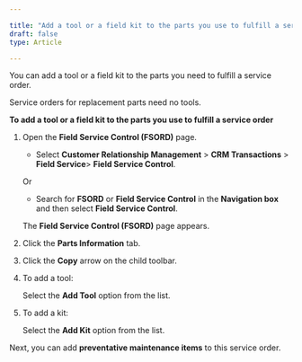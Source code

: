 ```yaml
---

title: "Add a tool or a field kit to the parts you use to fulfill a service order"
draft: false
type: Article

---
```


You can add a tool or a field kit to the parts you need to fulfill a service order.

Service orders for replacement parts need no tools.

**To add a **tool** or a field kit to the parts you use to fulfill a service order**

1. Open the **Field Service Control (FSORD)** page.

    - Select **Customer Relationship Management** > **CRM Transactions** > **Field Service**> **Field Service Control**.

    Or

    - Search for **FSORD** or **Field Service Control** in the **Navigation box** and then select  **Field Service Control**.

   The **Field Service Control (FSORD)** page appears.

2. Click the **Parts Information** tab.

3. Click the **Copy** arrow on the child toolbar.

4. To add a tool:

    Select the **Add Tool** option from the list.

5. To add a kit:

    Select the **Add Kit** option from the list.

Next, you can add **preventative maintenance items** to this service order.

​
